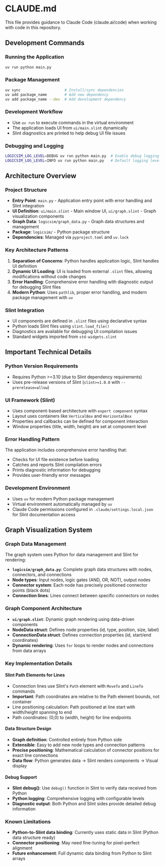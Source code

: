 # CLAUDE.md

This file provides guidance to Claude Code (claude.ai/code) when working with code in this repository.

## Development Commands

### Running the Application
```bash
uv run python main.py
```

### Package Management
```bash
uv sync                    # Install/sync dependencies
uv add package_name        # Add new dependency
uv add package_name --dev  # Add development dependency
```

### Development Workflow
- Use `uv run` to execute commands in the virtual environment
- The application loads UI from `ui/main.slint` dynamically
- Slint diagnostics are printed to help debug UI file issues

### Debugging and Logging
```bash
LOGICSIM_LOG_LEVEL=DEBUG uv run python main.py  # Enable debug logging
LOGICSIM_LOG_LEVEL=INFO uv run python main.py   # Default logging level
```

## Architecture Overview

### Project Structure
- **Entry Point**: `main.py` - Application entry point with error handling and Slint integration
- **UI Definition**: `ui/main.slint` - Main window UI, `ui/graph.slint` - Graph visualization components
- **Graph Data**: `logicsim/graph_data.py` - Graph data structures and management
- **Package**: `logicsim/` - Python package structure
- **Dependencies**: Managed via `pyproject.toml` and `uv.lock`

### Key Architecture Patterns

1. **Separation of Concerns**: Python handles application logic, Slint handles UI definition
2. **Dynamic UI Loading**: UI is loaded from external `.slint` files, allowing modifications without code changes
3. **Error Handling**: Comprehensive error handling with diagnostic output for debugging Slint files
4. **Modern Python**: Uses `pathlib`, proper error handling, and modern package management with `uv`

### Slint Integration
- UI components are defined in `.slint` files using declarative syntax
- Python loads Slint files using `slint.load_file()`
- Diagnostics are available for debugging UI compilation issues
- Standard widgets imported from `std-widgets.slint`

## Important Technical Details

### Python Version Requirements
- Requires Python >=3.10 (due to Slint dependency requirements)
- Uses pre-release versions of Slint (`slint>=1.0.0` with `--prerelease=allow`)

### UI Framework (Slint)
- Uses component-based architecture with `export component` syntax
- Layout uses containers like `VerticalBox` and `HorizontalBox`
- Properties and callbacks can be defined for component interaction
- Window properties (title, width, height) are set at component level

### Error Handling Pattern
The application includes comprehensive error handling that:
- Checks for UI file existence before loading
- Catches and reports Slint compilation errors
- Prints diagnostic information for debugging
- Provides user-friendly error messages

### Development Environment
- Uses `uv` for modern Python package management
- Virtual environment automatically managed by `uv`
- Claude Code permissions configured in `.claude/settings.local.json` for Slint documentation access

## Graph Visualization System

### Graph Data Management
The graph system uses Python for data management and Slint for rendering:

- **`logicsim/graph_data.py`**: Complete graph data structures with nodes, connectors, and connections
- **Node types**: Input nodes, logic gates (AND, OR, NOT), output nodes
- **Connector system**: Each node has precisely positioned connector points (black dots)
- **Connection lines**: Lines connect between specific connectors on nodes

### Graph Component Architecture
- **`ui/graph.slint`**: Dynamic graph rendering using data-driven components
- **NodeData struct**: Defines node properties (id, type, position, size, label)
- **ConnectionData struct**: Defines connection properties (id, start/end coordinates)
- **Dynamic rendering**: Uses `for` loops to render nodes and connections from data arrays

### Key Implementation Details

#### Slint Path Elements for Lines
- Connection lines use Slint's `Path` element with `MoveTo` and `LineTo` commands
- **Important**: Path coordinates are relative to the Path element bounds, not container
- Line positioning calculation: Path positioned at line start with width/height spanning to end
- Path coordinates: (0,0) to (width, height) for line endpoints

#### Data Structure Design
- **Graph definition**: Controlled entirely from Python side
- **Extensible**: Easy to add new node types and connection patterns
- **Precise positioning**: Mathematical calculation of connector positions for exact line connections
- **Data flow**: Python generates data → Slint renders components → Visual display

#### Debug Support
- **Slint debug()**: Use `debug()` function in Slint to verify data received from Python
- **Python logging**: Comprehensive logging with configurable levels
- **Diagnostic output**: Both Python and Slint sides provide detailed debug information

### Known Limitations
- **Python-to-Slint data binding**: Currently uses static data in Slint (Python data structure ready)
- **Connector positioning**: May need fine-tuning for pixel-perfect alignment
- **Future enhancement**: Full dynamic data binding from Python to Slint arrays